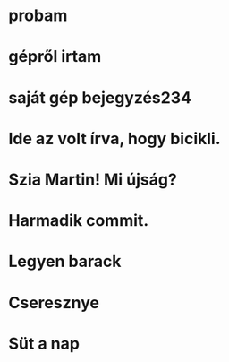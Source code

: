 #  probam
# gépről irtam 
# saját gép bejegyzés234
# Ide az volt írva, hogy bicikli.
# Szia Martin! Mi újság?
# Harmadik commit.
# Legyen barack
# Cseresznye
# Süt a nap
